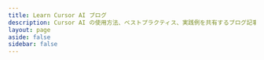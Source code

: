 ```yaml
---
title: Learn Cursor AI ブログ
description: Cursor AI の使用方法、ベストプラクティス、実践例を共有するブログ記事。
layout: page
aside: false
sidebar: false
---
```


<script setup>
import BlogList from '../../.vitepress/theme/components/BlogList.vue'
</script>

<BlogList />
